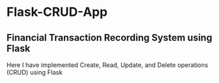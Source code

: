 # Flask-CRUD-App
## Financial Transaction Recording System using Flask

Here I have implemented Create, Read, Update, and Delete operations (CRUD) using Flask
